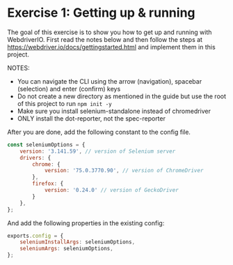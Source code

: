 # Exercise 1: Getting up & running

The goal of this exercise is to show you how to get up and running with WebdriverIO.
First read the notes below and then follow the steps at <https://webdriver.io/docs/gettingstarted.html> and implement them in this project.

NOTES:
- You can navigate the CLI using the arrow (navigation), spacebar (selection) and enter (confirm) keys
- Do not create a new directory as mentioned in the guide but use the root of this project to run `npm init -y`
- Make sure you install selenium-standalone instead of chromedriver
- ONLY install the dot-reporter, not the spec-reporter

After you are done, add the following constant to the config file.

```javascript
const seleniumOptions = {
    version: '3.141.59', // version of Selenium server
    drivers: {
        chrome: {
            version: '75.0.3770.90', // version of ChromeDriver
        },
        firefox: {
            version: '0.24.0' // version of GeckoDriver
        }
    },
};
```

And add the following properties in the existing config:

```javascript
exports.config = {
    seleniumInstallArgs: seleniumOptions,
    seleniumArgs: seleniumOptions,
};
```
